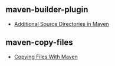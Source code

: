 ## maven-builder-plugin

- [Additional Source Directories in Maven](docs/additionalsourcedirectoryinmaven.md)

## maven-copy-files

- [Copying Files With Maven](docs/copyfilewithmaven.md)